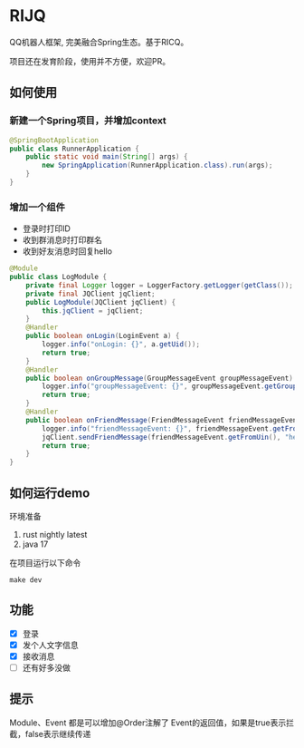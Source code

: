 RIJQ
====

QQ机器人框架, 完美融合Spring生态。基于RICQ。

项目还在发育阶段，使用并不方便，欢迎PR。


## 如何使用

### 新建一个Spring项目，并增加context

```java
@SpringBootApplication
public class RunnerApplication {
	public static void main(String[] args) {
		new SpringApplication(RunnerApplication.class).run(args);
	}
}
```

### 增加一个组件

- 登录时打印ID
- 收到群消息时打印群名
- 收到好友消息时回复hello

```java
@Module
public class LogModule {
    private final Logger logger = LoggerFactory.getLogger(getClass());
    private final JQClient jqClient;
    public LogModule(JQClient jqClient) {
        this.jqClient = jqClient;
    }
    @Handler
    public boolean onLogin(LoginEvent a) {
        logger.info("onLogin: {}", a.getUid());
        return true;
    }
    @Handler
    public boolean onGroupMessage(GroupMessageEvent groupMessageEvent) {
        logger.info("groupMessageEvent: {}", groupMessageEvent.getGroupName());
        return true;
    }
    @Handler
    public boolean onFriendMessage(FriendMessageEvent friendMessageEvent) {
        logger.info("friendMessageEvent: {}", friendMessageEvent.getFromNick());
        jqClient.sendFriendMessage(friendMessageEvent.getFromUin(), "hello");
        return true;
    }
}
```

## 如何运行demo

环境准备

1. rust nightly latest
2. java 17

在项目运行以下命令

```shell
make dev
```

## 功能

- [x] 登录
- [x] 发个人文字信息
- [x] 接收消息
- [ ] 还有好多没做

## 提示

Module、Event 都是可以增加@Order注解了
Event的返回值，如果是true表示拦截，false表示继续传递
